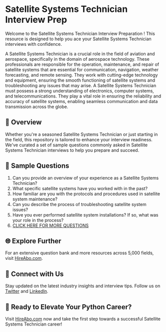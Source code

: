 # Satellite Systems Technician Interview Prep

Welcome to the Satellite Systems Technician Interview Preparation ! This resource is designed to help you ace your Satellite Systems Technician interviews with confidence.

A Satellite Systems Technician is a crucial role in the field of aviation and aerospace, specifically in the domain of aerospace technology. These professionals are responsible for the operation, maintenance, and repair of satellite systems that are essential for communication, navigation, weather forecasting, and remote sensing. They work with cutting-edge technology and equipment, ensuring the smooth functioning of satellite systems and troubleshooting any issues that may arise. A Satellite Systems Technician must possess a strong understanding of electronics, computer systems, and telecommunications. They play a vital role in ensuring the reliability and accuracy of satellite systems, enabling seamless communication and data transmission across the globe.

## 🚀 Overview

Whether you're a seasoned Satellite Systems Technician or just starting in the field, this repository is tailored to enhance your interview readiness. We've curated a set of sample questions commonly asked in Satellite Systems Technician interviews to help you prepare and succeed.

## 📝 Sample Questions

1. Can you provide an overview of your experience as a Satellite Systems Technician?
2. What specific satellite systems have you worked with in the past?
3. How familiar are you with the protocols and procedures used in satellite system maintenance?
4. Can you describe the process of troubleshooting satellite system issues?
5. Have you ever performed satellite system installations? If so, what was your role in the process?
6. [CLICK HERE FOR MORE QUESTIONS](https://hireabo.com/job/14_4_2/Satellite%20Systems%20Technician)

## 🌐 Explore Further

For an extensive question bank and more resources across 5,000 fields, visit [HireAbo.com](https://www.hireabo.com).

## 📱 Connect with Us

Stay updated on the latest industry insights and interview tips. Follow us on [Twitter](https://twitter.com/hireabo) and [LinkedIn](https://www.linkedin.com/in/hire-abo-3609972a8/).

## 🚀 Ready to Elevate Your Python Career?

Visit [HireAbo.com](https://www.hireabo.com) now and take the first step towards a successful Satellite Systems Technician career!